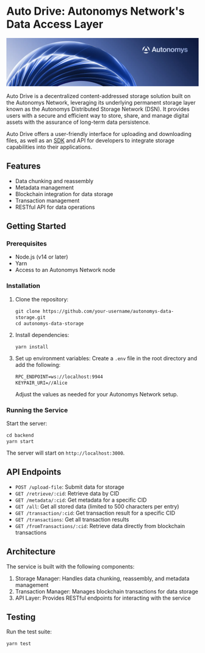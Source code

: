 # Auto Drive: Autonomys Network's Data Access Layer

![Autonomys Banner](https://github.com/autonomys/auto-drive/blob/main/.github/images/autonomys-banner.webp)

Auto Drive is a decentralized content-addressed storage solution built on the Autonomys Network, leveraging its underlying permanent storage layer known as the Autonomys Distributed Storage Network (DSN). It provides users with a secure and efficient way to store, share, and manage digital assets with the assurance of long-term data persistence. 

Auto Drive offers a user-friendly interface for uploading and downloading files, as well as an [SDK](https://github.com/autonomys/auto-sdk/tree/main/packages/auto-drive) and API for developers to integrate storage capabilities into their applications.

## Features

- Data chunking and reassembly
- Metadata management
- Blockchain integration for data storage
- Transaction management
- RESTful API for data operations

## Getting Started

### Prerequisites

- Node.js (v14 or later)
- Yarn
- Access to an Autonomys Network node

### Installation

1. Clone the repository:

   ```
   git clone https://github.com/your-username/autonomys-data-storage.git
   cd autonomys-data-storage
   ```

2. Install dependencies:

   ```
   yarn install
   ```

3. Set up environment variables:
   Create a `.env` file in the root directory and add the following:
   ```
   RPC_ENDPOINT=ws://localhost:9944
   KEYPAIR_URI=//Alice
   ```
   Adjust the values as needed for your Autonomys Network setup.

### Running the Service

Start the server:

```
cd backend
yarn start
```

The server will start on `http://localhost:3000`.

## API Endpoints

- `POST /upload-file`: Submit data for storage
- `GET /retrieve/:cid`: Retrieve data by CID
- `GET /metadata/:cid`: Get metadata for a specific CID
- `GET /all`: Get all stored data (limited to 500 characters per entry)
- `GET /transaction/:cid`: Get transaction result for a specific CID
- `GET /transactions`: Get all transaction results
- `GET /fromTransactions/:cid`: Retrieve data directly from blockchain transactions

## Architecture

The service is built with the following components:

1. Storage Manager: Handles data chunking, reassembly, and metadata management
2. Transaction Manager: Manages blockchain transactions for data storage
3. API Layer: Provides RESTful endpoints for interacting with the service

## Testing

Run the test suite:

```
yarn test
```

